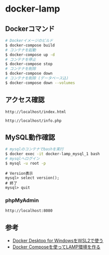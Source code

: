 # docker-lamp

## Dockerコマンド

```bash
# Dockerイメージのビルド
$ docker-compose build
# コンテナを起動
$ docker-compose up -d
# コンテナを停止
$ docker-compose stop
# コンテナを削除
$ docker-compose down
# コンテナを削除 (データベース込)
$ docker-compose down --volumes
```


## アクセス確認

`http://localhost/index.html`

`http://localhost/info.php`


## MySQL動作確認

```bash
# mysqlのコンテナでbashを実行
$ docker exec -it docker-lamp_mysql_1 bash
# mysqlへログイン
$ mysql -u root -p
```

```mysql
# Version表示
mysql> select version();
# 終了
mysql> quit
```

### phpMyAdmin

`http://localhost:8080`


## 参考

- [Docker Desktop for WindowsをWSL2で使う](https://codeaid.jp/blog/docker-windowswsl2/)
- [Docker Composeを使ってLAMP環境を作る](https://codeaid.jp/blog/docker-lamp/)